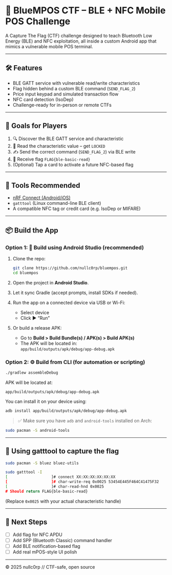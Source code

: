 # 🧠 BlueMPOS CTF – BLE + NFC Mobile POS Challenge

A Capture The Flag (CTF) challenge designed to teach Bluetooth Low Energy (BLE) and NFC exploitation, all inside a custom Android app that mimics a vulnerable mobile POS terminal.

---

## 🛠 Features

- BLE GATT service with vulnerable read/write characteristics
- Flag hidden behind a custom BLE command (`SEND_FLAG_2`)
- Price input keypad and simulated transaction flow
- NFC card detection (IsoDep)
- Challenge-ready for in-person or remote CTFs

---

## 🎯 Goals for Players

1. 🔍 Discover the BLE GATT service and characteristic
2. 🧼 Read the characteristic value – get `LOCKED`
3. ✍️ Send the correct command (`SEND_FLAG_2`) via BLE write
4. 🎉 Receive flag `FLAG{ble-basic-read}`
5. (Optional) Tap a card to activate a future NFC-based flag

---

## 🧪 Tools Recommended

- [nRF Connect (Android/iOS)](https://www.nordicsemi.com/Products/Development-tools/nRF-Connect-for-mobile)
- `gatttool` (Linux command-line BLE client)
- A compatible NFC tag or credit card (e.g. IsoDep or MIFARE)

---

## 📦 Build the App

### Option 1: 🧠 Build using Android Studio (recommended)

1. Clone the repo:
   ```bash
   git clone https://github.com/nullc0rp/bluempos.git
   cd bluempos
   ```

2. Open the project in **Android Studio**.

3. Let it sync Gradle (accept prompts, install SDKs if needed).

4. Run the app on a connected device via USB or Wi-Fi:
   - Select device
   - Click ▶️ “Run”

5. Or build a release APK:
   - Go to **Build > Build Bundle(s) / APK(s) > Build APK(s)**
   - The APK will be located in:  
     `app/build/outputs/apk/debug/app-debug.apk`

### Option 2: ⚙️ Build from CLI (for automation or scripting)

```bash
./gradlew assembleDebug
```

APK will be located at:

```
app/build/outputs/apk/debug/app-debug.apk
```

You can install it on your device using:

```bash
adb install app/build/outputs/apk/debug/app-debug.apk
```

> ✅ Make sure you have `adb` and `android-tools` installed on Arch:  
```bash
sudo pacman -S android-tools
```

---

## 📡 Using gatttool to capture the flag

```bash
sudo pacman -S bluez bluez-utils

sudo gatttool -I
[                   ]# connect XX:XX:XX:XX:XX:XX
[                   ]# char-write-req 0x0025 53454E445F464C41475F32
[                   ]# char-read-hnd 0x0025
# Should return FLAG{ble-basic-read}
```

(Replace `0x0025` with your actual characteristic handle)

---

## 🧠 Next Steps

- [ ] Add flag for NFC APDU
- [ ] Add SPP (Bluetooth Classic) command handler
- [ ] Add BLE notification-based flag
- [ ] Add real mPOS-style UI polish

---

© 2025 nullc0rp // CTF-safe, open source
